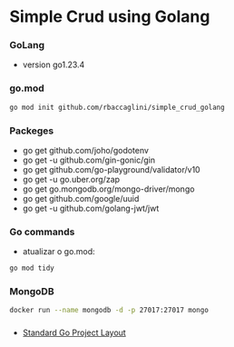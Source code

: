 # Simple Crud using Golang
### GoLang
- version go1.23.4

### go.mod
```bash
go mod init github.com/rbaccaglini/simple_crud_golang
```

### Packeges
- go get github.com/joho/godotenv
- go get -u github.com/gin-gonic/gin
- go get github.com/go-playground/validator/v10
- go get -u go.uber.org/zap
- go get go.mongodb.org/mongo-driver/mongo
- go get github.com/google/uuid
- go get -u github.com/golang-jwt/jwt

### Go commands
- atualizar o go.mod:
```bash
go mod tidy
```

### MongoDB
```bash
docker run --name mongodb -d -p 27017:27017 mongo
```

###
- [Standard Go Project Layout](https://github.com/golang-standards/project-layout/blob/master/README.md)
